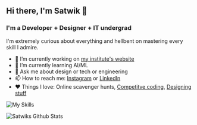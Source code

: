 ## Hi there, I'm Satwik 👋

### I'm a Developer + Designer + IT undergrad

I'm extremely curious about everything and hellbent on mastering every skill I admire.

- 🔭 I’m currently working on [my institute's website](https://iiitbhopal-website.vercel.app/)
- 🌱 I’m currently learning AI/ML
- 💬 Ask me about design or tech or engineering
- 📫 How to reach me: [Instagram](https://www.instagram.com/shock_train/) or [LinkedIn](https://www.linkedin.com/in/singhsatwik/)
- ❤️ Things I love: Online scavenger hunts, [Competitve coding](https://www.codechef.com/users/ssatwik), [Designing stuff](https://www.behance.net/satwikdesigns)


![My Skills](https://skillicons.dev/icons?i=cpp,py,js,ts,html,css,mongodb,express,react,nextjs,nodejs,tailwind,bootstrap,bash,aws,gcp,terraform,git,powershell,figma,ps,xd&perline=11)


  <img src="https://github-readme-stats.vercel.app/api?username=ssatwik975&show_icons=true&theme=radical&count_private=true&include_all_commits=true&custom_title=My%20GitHub%20Stats&rank_icon=github" alt="Satwiks Github Stats" />
